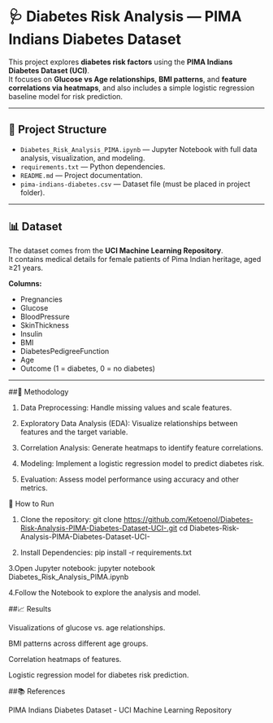 # 🩺 Diabetes Risk Analysis — PIMA Indians Diabetes Dataset

This project explores **diabetes risk factors** using the **PIMA Indians Diabetes Dataset (UCI)**.  
It focuses on **Glucose vs Age relationships**, **BMI patterns**, and **feature correlations via heatmaps**, and also includes a simple logistic regression baseline model for risk prediction.  

---

## 📂 Project Structure
- `Diabetes_Risk_Analysis_PIMA.ipynb` — Jupyter Notebook with full data analysis, visualization, and modeling.  
- `requirements.txt` — Python dependencies.  
- `README.md` — Project documentation.  
- `pima-indians-diabetes.csv` — Dataset file (must be placed in project folder).  

---

## 📊 Dataset
The dataset comes from the **UCI Machine Learning Repository**.  
It contains medical details for female patients of Pima Indian heritage, aged ≥21 years.  

**Columns:**
- Pregnancies  
- Glucose  
- BloodPressure  
- SkinThickness  
- Insulin  
- BMI  
- DiabetesPedigreeFunction  
- Age  
- Outcome (1 = diabetes, 0 = no diabetes)  

---

##🧠 Methodology

1. Data Preprocessing: Handle missing values and scale features.


2. Exploratory Data Analysis (EDA): Visualize relationships between features and the target variable.


3. Correlation Analysis: Generate heatmaps to identify feature correlations.


4. Modeling: Implement a logistic regression model to predict diabetes risk.


5. Evaluation: Assess model performance using accuracy and other metrics.



🚀 How to Run

1. Clone the repository:
   git clone https://github.com/Ketoenol/Diabetes-Risk-Analysis-PIMA-Diabetes-Dataset-UCI-.git
cd Diabetes-Risk-Analysis-PIMA-Diabetes-Dataset-UCI-

2. Install Dependencies:
   pip install -r requirements.txt

3.Open Jupyter notebook:
  jupyter notebook Diabetes_Risk_Analysis_PIMA.ipynb

4.Follow the Notebook to explore the analysis and model.


##📈 Results

Visualizations of glucose vs. age relationships.

BMI patterns across different age groups.

Correlation heatmaps of features.

Logistic regression model for diabetes risk prediction.


##📚 References

PIMA Indians Diabetes Dataset - UCI Machine Learning Repository




